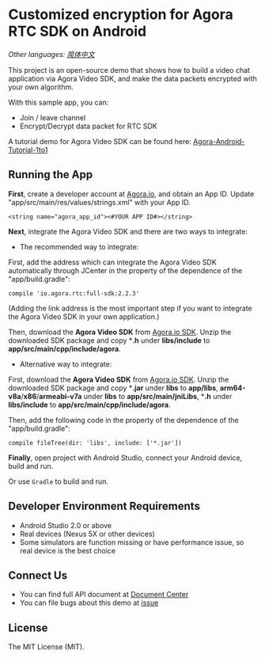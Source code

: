 ﻿# Customized encryption for Agora RTC SDK on Android

*Other languages: [简体中文](README.zh.md)*

This project is an open-source demo that shows how to build a video chat application via Agora Video SDK, and make the data packets encrypted with your own algorithm.

With this sample app, you can:

- Join / leave channel
- Encrypt/Decrypt data packet for RTC SDK

A tutorial demo for Agora Video SDK can be found here: [Agora-Android-Tutorial-1to1](https://github.com/AgoraIO/Basic-Video-Call/tree/master/One-to-One-Video/Agora-Android-Tutorial-1to1)

## Running the App
**First**, create a developer account at [Agora.io](https://dashboard.agora.io/signin/), and obtain an App ID. Update "app/src/main/res/values/strings.xml" with your App ID.

```
<string name="agora_app_id"><#YOUR APP ID#></string>
```

**Next**, integrate the Agora Video SDK and there are two ways to integrate:

- The recommended way to integrate:

First, add the address which can integrate the Agora Video SDK automatically through JCenter in the property of the dependence of the "app/build.gradle":
```
compile 'io.agora.rtc:full-sdk:2.2.3'
```
(Adding the link address is the most important step if you want to integrate the Agora Video SDK in your own application.)

Then, download the **Agora Video SDK** from [Agora.io SDK](https://www.agora.io/en/download/). Unzip the downloaded SDK package and copy ***.h** under **libs/include** to **app/src/main/cpp/include/agora**.

- Alternative way to integrate:

First, download the **Agora Video SDK** from [Agora.io SDK](https://www.agora.io/en/download/). Unzip the downloaded SDK package and copy ***.jar** under **libs** to **app/libs**, **arm64-v8a**/**x86**/**armeabi-v7a** under **libs** to **app/src/main/jniLibs**, ***.h** under **libs/include** to **app/src/main/cpp/include/agora**.

Then, add the following code in the property of the dependence of the "app/build.gradle":

```
compile fileTree(dir: 'libs', include: ['*.jar'])
```

**Finally**, open project with Android Studio, connect your Android device, build and run.

Or use `Gradle` to build and run.

## Developer Environment Requirements
- Android Studio 2.0 or above
- Real devices (Nexus 5X or other devices)
- Some simulators are function missing or have performance issue, so real device is the best choice

## Connect Us

- You can find full API document at [Document Center](https://docs.agora.io/en/)
- You can file bugs about this demo at [issue](https://github.com/AgoraIO/Advanced-Video/issues)

## License

The MIT License (MIT).
